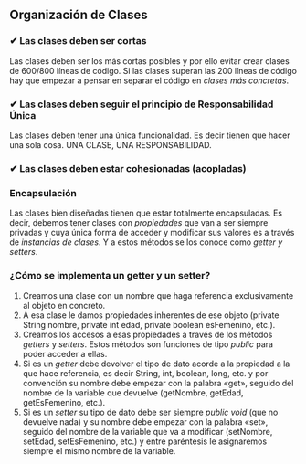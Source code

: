 ## Organización de Clases

### ✔ Las clases deben ser cortas

Las clases deben ser los más cortas posibles y por ello evitar crear clases de 600/800 líneas de código. Si las 
clases superan las 200 líneas de código hay que empezar a pensar en separar el código en _clases más concretas_.

### ✔ Las clases deben seguir el principio de Responsabilidad Única

Las clases deben tener una única funcionalidad. Es decir tienen que hacer una sola cosa. UNA CLASE, UNA RESPONSABILIDAD.

### ✔ Las clases deben estar cohesionadas (acopladas)



### Encapsulación

Las clases bien diseñadas tienen que estar totalmente encapsuladas. Es decir, debemos tener clases con _propiedades_ 
que van a ser siempre privadas y cuya única forma de acceder y modificar sus valores es a través de _instancias de 
clases_. Y a estos métodos se los conoce como _getter y setters_.

### ¿Cómo se implementa un getter y un setter?

1. Creamos una clase con un nombre que haga referencia exclusivamente al objeto en concreto.
2. A esa clase le damos propiedades inherentes de ese objeto (private String nombre, private int edad, private 
   boolean esFemenino, etc.).
3. Creamos los accesos a esas propiedades a través de los métodos _getters_ y _setters_. Estos métodos son funciones 
   de tipo _public_ para poder acceder a ellas.
4. Si es un _getter_ debe devolver el tipo de dato acorde a la propiedad a la que hace referencia, es decir String, 
   int, boolean, long, etc. y por convención su nombre debe empezar con la palabra «get», seguido del nombre de la 
   variable que devuelve (getNombre, getEdad, getEsFemenino, etc.).
5. Si es un _setter_ su tipo de dato debe ser siempre _public void_ (que no devuelve nada) y su nombre debe empezar 
   con la palabra «set», seguido del nombre de la variable que va a modificar (setNombre, setEdad, setEsFemenino, 
   etc.) y entre paréntesis le asignaremos siempre el mismo nombre de la variable.
